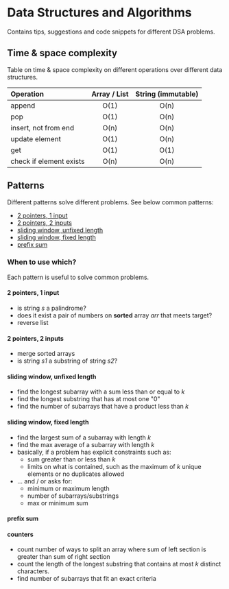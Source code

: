 # Data Structures and Algorithms

Contains tips, suggestions and code snippets for different DSA problems.

## Time & space complexity

Table on time & space complexity on different operations over different data structures.

| Operation               | Array / List | String (immutable) |
|:------------------------|:------------:|:------------------:|
| append                  |     O(1)     |        O(n)        |
| pop                     |     O(1)     |        O(n)        |
| insert, not from end    |     O(n)     |        O(n)        |
| update element          |     O(1)     |        O(n)        |
| get                     |     O(1)     |        O(1)        |
| check if element exists |     O(n)     |        O(n)        |

## Patterns

Different patterns solve different problems. See below common patterns:

* [2 pointers, 1 input](src/two_pointers_one_input.py)
* [2 pointers, 2 inputs](src/two_pointers_two_inputs.py)
* [sliding window, unfixed length](src/sliding_window_unfixed_length.py)
* [sliding window, fixed length](src/sliding_window_fixed_length.py)
* [prefix sum](src/prefix_sum.py)

### When to use which?

Each pattern is useful to solve common problems.

#### 2 pointers, 1 input

* is string *s* a palindrome?
* does it exist a pair of numbers on **sorted** array *arr* that meets target?
* reverse list

#### 2 pointers, 2 inputs

* merge sorted arrays
* is string *s1* a substring of string *s2*?

#### sliding window, unfixed length

* find the longest subarray with a sum less than or equal to *k*
* find the longest substring that has at most one "0"
* find the number of subarrays that have a product less than *k*

#### sliding window, fixed length

* find the largest sum of a subarray with length *k*
* find the max average of a subarray with length *k*
* basically, if a problem has explicit constraints such as:
  * sum greater than or less than *k*
  * limits on what is contained, such as the maximum of *k* unique elements or no duplicates allowed 
* ... and / or asks for:
  * minimum or maximum length
  * number of subarrays/substrings
  * max or minimum sum

#### prefix sum


#### counters
  * count number of ways to split an array where sum of left section is greater than sum of right section
  * count the length of the longest substring that contains at most *k* distinct characters. 
  * find number of subarrays that fit an exact criteria
